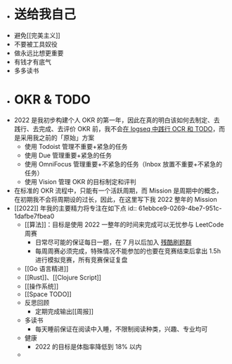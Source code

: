 - # 送给我自己
- 避免[[完美主义]]
- 不要被工具奴役
- 做永远比想更重要
- 有钱才有底气
- 多多读书
- # OKR & TODO
- 2022 是我初步构建个人 OKR 的第一年，因此在真的明白该如何去制定、去践行、去完成、去评价 OKR 前，我不会[在 logseq 中践行 OCR 和 TODO](https://www.bmpi.dev/self/okr-gtd-note-logseq/)，而是采用我之前的「原始」方案
	- 使用 Todoist 管理不重要+紧急的任务
	- 使用 Due 管理重要+紧急的任务
	- 使用 OmniFocus 管理重要+不紧急的任务（Inbox 放置不重要+不紧急的任务）
	- 使用 Vision 管理 OKR 的目标制定和评判
- 在标准的 OKR 流程中，只能有一个活跃周期，而 Mission 是周期中的概念，在初期我不会将周期设的过长，因此，在这里写下我 2022 整年的 Mission
- [[2022]] 年我的主要精力将专注在如下点
  id:: 61ebbce9-0269-4be7-951c-1dafbe7fbea0
	- [[算法]]：目标是使用 2022 一整年的时间来完成可以无忧参与 LeetCode 周赛
		- 日常尽可能的保证每日一题，在 7 月以后加入 [残酷刷题群](http://board.cruelcoding.com/)
		- 每周周赛必须完成，特殊情况不能参加的也要在竞赛结束后拿出 1.5h 进行模拟竞赛，所有竞赛保证复盘
	- [[Go 语言精进]]
	- [[Rust]]、[[Clojure Script]]
	- [[操作系统]]
	- [[Space TODO]]
	- 反思回顾
		- 定期完成输出[[周报]]
	- 多读书
		- 每天睡前保证在阅读中入睡，不限制阅读种类，兴趣、专业均可
	- 健康
		- 2022 的目标是体脂率降低到 18% 以内
	-
